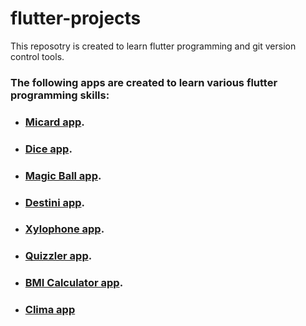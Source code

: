 # flutter-projects #
This reposotry is created to learn flutter programming and git version control tools.
### The following apps are created to learn various flutter programming skills:

* ### [Micard app](https://github.com/ali-taha-projects/flutter-projects/tree/master/micard_app).
* ### [Dice app](https://github.com/ali-taha-projects/flutter-projects/tree/master/dice_app).
* ### [Magic Ball app](https://github.com/ali-taha-projects/flutter-projects/tree/master/magic_ball_app).
* ### [Destini app](https://github.com/ali-taha-projects/flutter-projects/tree/master/destini_app).
* ### [Xylophone app](https://github.com/ali-taha-projects/flutter-projects/tree/master/xylophone_app).
* ### [Quizzler app](https://github.com/ali-taha-projects/flutter-projects/tree/master/quizzler_app).
* ### [BMI Calculator app](https://github.com/ali-taha-projects/flutter-projects/tree/master/bmi_calculator_app).
* ### [Clima app](https://github.com/ali-taha-projects/flutter-projects/tree/master/clima_app) 

